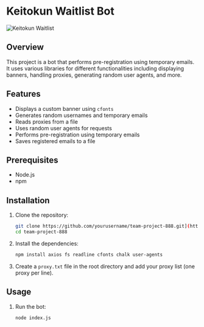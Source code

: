 # Keitokun Waitlist Bot

![Keitokun Waitlist](https://github.com/user-attachments/assets/3d26a3c4-26a4-4d89-ae85-beb83c8547cb)

## Overview

This project is a bot that performs pre-registration using temporary emails. It uses various libraries for different functionalities including displaying banners, handling proxies, generating random user agents, and more.

## Features

- Displays a custom banner using `cfonts`
- Generates random usernames and temporary emails
- Reads proxies from a file
- Uses random user agents for requests
- Performs pre-registration using temporary emails
- Saves registered emails to a file

## Prerequisites

- Node.js
- npm

## Installation

1. Clone the repository:

    ```sh
    git clone https://github.com/yourusername/team-project-888.git](https://github.com/marioatmajanugraha/Keitokun-Bot.git
    cd team-project-888
    ```

2. Install the dependencies:

    ```sh
    npm install axios fs readline cfonts chalk user-agents
    ```

3. Create a `proxy.txt` file in the root directory and add your proxy list (one proxy per line).

## Usage

1. Run the bot:

    ```sh
    node index.js
    ```
